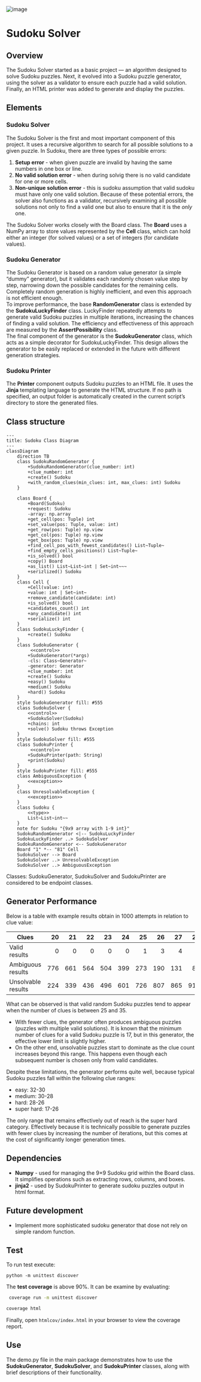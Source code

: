 ![image](image\sudoku1.jpg)
# Sudoku Solver
## Overview
The Sudoku Solver started as a basic project — an algorithm designed to solve Sudoku puzzles.
Next, it evolved into a Sudoku puzzle generator, using the solver as a validator to ensure each puzzle had a valid solution.
Finally, an HTML printer was added to generate and display the puzzles.

## Elements
### Sudoku Solver
The Sudoku Solver is the first and most important component of this project. It uses a recursive algorithm to search for all possible solutions to a given puzzle.
In Sudoku, there are three types of possible errors:
1. **Setup error** - when given puzzle are invalid by having the same numbers in one box or line.
2. **No valid solution error** - when during solvig there is no valid candidate for one or more cells.
3. **Non-unique solution error** - this is sudoku assumption that valid sudoku must have only one valid solution.
Because of these potential errors, the solver also functions as a validator, recursively examining all possible solutions not only to find a valid one but also to ensure that it is the *only* one.

The Sudoku Solver works closely with the Board class. 
The **Board** uses a NumPy array to store values represented by the **Cell** class, 
which can hold either an integer (for solved values) or a set of integers (for candidate values).

### Sudoku Generator
The Sudoku Generator is based on a random value generator (a simple “dummy” generator), but it validates each randomly chosen value step by step, narrowing down the possible candidates for the remaining cells.  
Completely random generation is highly inefficient, and even this approach is not efficient enough.  
To improve performance, the base **RandomGenerator** class is extended by the **SudokuLuckyFinder** class. LuckyFinder repeatedly attempts to generate valid Sudoku puzzles in multiple iterations, increasing the chances of finding a valid solution.
The efficiency and effectiveness of this approach are measured by the **AssertPossibility** class.  
The final component of the generator is the **SudokuGenerator** class, which acts as a simple decorator for SudokuLuckyFinder. This design allows the generator to be easily replaced or extended in the future with different generation strategies.

### Sudoku Printer
The **Printer** component outputs Sudoku puzzles to an HTML file. It uses the **Jinja** templating language to generate the HTML structure.
If no path is specified, an output folder is automatically created in the current script’s directory to store the generated files.

## Class structure
```mermaid
---
title: Sudoku Class Diagram
---
classDiagram
    direction TB
    class SudokuRandomGenerator {
        +SudokuRandomGenerator(clue_number: int)
        +clue_number: int
        +create() Sudoku
        +with_random_clues(min_clues: int, max_clues: int) Sudoku
    }

    class Board {
        +Board(Sudoku)
        +request: Sudoku
        -array: np.array
        +get_cell(pos: Tuple) int
        +set_value(pos: Tuple, value: int)
        +get_row(pos: Tuple) np.view
        +get_col(pos: Tuple) np.view
        +get_box(pos: Tuple) np.view
        +find_cell_pos_with_fewest_candidates() List~Tuple~
        +find_empty_cells_positions() List~Tuple~
        +is_solved() bool
        +copy() Board
        +as_list() List~List~int | Set~int~~~
        +serizlized() Sudoku
    }
    class Cell {
        +Cell(value: int)
        +value: int | Set~int~
        +remove_candidate(candidate: int)
        +is_solved() bool
        +candidates_count() int
        +any_candidate() int
        +serialize() int
    }
    class SudokuLuckyFinder {
        +create() Sudoku
    }
    class SudokuGenerator {
         <<control>>
        +SudokuGenerator(*args)
        -cls: Class~Generator~
        -generator: Generator
        +clue_number: int
        +create() Sudoku
        +easy() Sudoku
        +medium() Sudoku
        +hard() Sudoku
    }
    style SudokuGenerator fill: #555
    class SudokuSolver {
        <<control>>
        +SudokuSolver(Sudoku)
        +chains: int
        +solve() Sudoku throws Exception
    }
    style SudokuSolver fill: #555
    class SudokuPrinter {
         <<control>>
        +SudokuPrinter(path: String)
        +print(Sudoku)
    }
    style SudokuPrinter fill: #555
    class AmbiguousException {
        <<exception>>
    }
    class UnresolvableException {
        <<exception>>
    }
    class Sudoku {
        <<type>>
        List~List~int~~
    }
    note for Sudoku "{9x9 array with 1-9 int}"
    SudokuRandomGenerator <|-- SudokuLuckyFinder
    SudokuLuckyFinder ..> SudokuSolver
    SudokuRandomGenerator <-- SudokuGenerator
    Board "1" *-- "81" Cell
    SudokuSolver --> Board
    SudokuSolver ..> UnresolvableException
    SudokuSolver ..> AmbiguousException
```
Classes: SudokuGenerator, SudokuSolver and SudokuPrinter are considered to be endpoint classes.

## Generator Performance
Below is a table with example results obtain in 1000 attempts in relation to clue value:

| Clues              |  20 |  21 |  22 |  23 |  24 |  25 |  26 |  27 |  28 |  29 |  30 |  31 |  32 |  33 |  34 |   35 |   36 |   37 |   38 |   39 |   40 |
|--------------------|----:|----:|----:|----:|----:|----:|----:|----:|----:|----:|----:|----:|----:|----:|----:|-----:|-----:|-----:|-----:|-----:|-----:|
| Valid results      |   0 |   0 |   0 |   0 |   0 |   1 |   3 |   4 |   2 |   5 |   4 |   0 |   1 |   1 |   2 |    1 |    0 |    0 |    0 |    0 |    0 |
| Ambiguous results  | 776 | 661 | 564 | 504 | 399 | 273 | 190 | 131 |  83 |  38 |  18 |  10 |   3 |   3 |   3 |    0 |    0 |    0 |    0 |    0 |    0 |
| Unsolvable results | 224 | 339 | 436 | 496 | 601 | 726 | 807 | 865 | 915 | 957 | 978 | 990 | 996 | 996 | 999 | 1000 | 1000 | 1000 | 1000 | 1000 | 1000 |

What can be observed is that valid random Sudoku puzzles tend to appear when the number of clues is between 25 and 35.
- With fewer clues, the generator often produces ambiguous puzzles (puzzles with multiple valid solutions). It is known that the minimum number of clues for a valid Sudoku puzzle is 17, but in this generator, the effective lower limit is slightly higher.
- On the other end, unsolvable puzzles start to dominate as the clue count increases beyond this range. This happens even though each subsequent number is chosen only from valid candidates.

Despite these limitations, the generator performs quite well, because typical Sudoku puzzles fall within the following clue ranges:
- easy: 32-30
- medium: 30-28
- hard: 28-26
- super hard: 17-26

The only range that remains effectively out of reach is the super hard category. 
Effectively because it is technically possible to generate puzzles with fewer clues by increasing the number of iterations, but this comes at the cost of significantly longer generation times.

## Dependencies
- **Numpy** - used for managing the 9×9 Sudoku grid within the Board class. It simplifies operations such as extracting rows, columns, and boxes.
- **jinja2** - used by SudokuPrinter to generate sudoku puzzles output in html format.  

## Future development

- Implement more sophisticated sudoku generator that dose not rely on simple random function.

## Test
To run test execute:

`python -m unittest discover`

The **test coverage** is above 90%.
It can be examine by evaluating:

```bash
 coverage run -m unittest discover
 ```  

```bash 
coverage html
```

Finally, open `htmlcov/index.html` in your browser to view the coverage report.

## Use
The demo.py file in the main package demonstrates how to use the **SudokuGenerator**, **SudokuSolver**, and **SudokuPrinter** classes, along with brief descriptions of their functionality.
